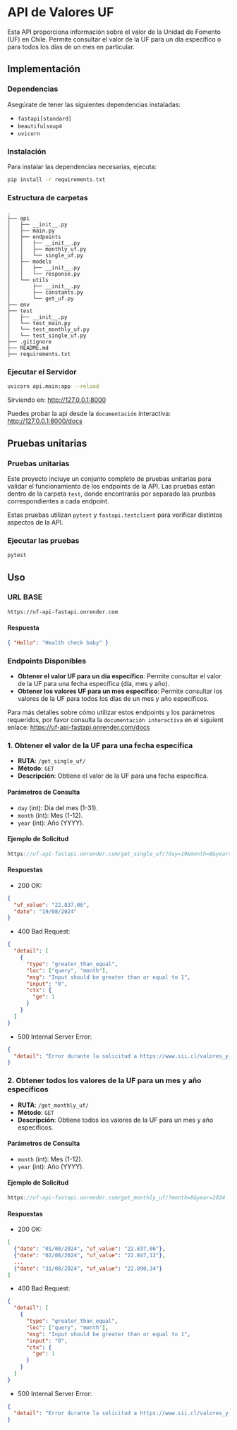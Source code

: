 # API de Valores UF

Esta API proporciona información sobre el valor de la Unidad de Fomento (UF) en Chile. Permite consultar el valor de la UF para un día específico o para todos los días de un mes en particular.

## Implementación

### Dependencias

Asegúrate de tener las siguientes dependencias instaladas:

- `fastapi[standard]`
- `beautifulsoup4`
- `uvicorn`

### Instalación

Para instalar las dependencias necesarias, ejecuta:

```bash
pip install -r requirements.txt
```

### Estructura de carpetas

```text
.
├── api
│   ├── __init__.py
│   ├── main.py
│   ├── endpoints
│   │   ├── __init__.py
│   │   ├── monthly_uf.py
│   │   └── single_uf.py
│   ├── models
│   │   ├── __init__.py
│   │   └── response.py
│   └── utils
│       ├── __init__.py
│       ├── constants.py
│       └── get_uf.py
├── env
├── test
│   ├── __init__.py
│   └── test_main.py
│   └── test_monthly_uf.py
│   └── test_single_uf.py
├── .gitignore
├── README.md
├── requirements.txt

```

### Ejecutar el Servidor

```bash
uvicorn api.main:app --reload
```

Sirviendo en: http://127.0.0.1:8000

Puedes probar la api desde la `documentación` interactiva: http://127.0.0.1:8000/docs

## Pruebas unitarias

### Pruebas unitarias

Este proyecto incluye un conjunto completo de pruebas unitarias para validar el funcionamiento de los endpoints de la API. Las pruebas están dentro de la carpeta `test`, donde encontrarás por separado las pruebas correspondientes a cada endpoint.

Estas pruebas utilizan `pytest` y `fastapi.testclient` para verificar distintos aspectos de la API.

### Ejecutar las pruebas

```bash
pytest
```

## Uso

### URL BASE

```bash
https://uf-api-fastapi.onrender.com
```

#### Respuesta

```json
{ "Hello": "Health check baby" }
```

### Endpoints Disponibles

- **Obtener el valor UF para un día específico**: Permite consultar el valor de la UF para una fecha específica (día, mes y año).
- **Obtener los valores UF para un mes específico**: Permite consultar los valores de la UF para todos los días de un mes y año específicos.

Para más detalles sobre cómo utilizar estos endpoints y los parámetros requeridos, por favor consulta la `documentación interactiva` en el siguient enlace: https://uf-api-fastapi.onrender.com/docs

### 1. Obtener el valor de la UF para una fecha específica

- **RUTA**: `/get_single_uf/`
- **Método**: `GET`
- **Descripción**: Obtiene el valor de la UF para una fecha específica.

#### Parámetros de Consulta

- `day` (int): Día del mes (1-31).
- `month` (int): Mes (1-12).
- `year` (int): Año (YYYY).

#### Ejemplo de Solicitud

```h
https://uf-api-fastapi.onrender.com/get_single_uf/?day=19&month=8&year=2024
```

#### Respuestas

- 200 OK:

```json
{
  "uf_value": "22.837,06",
  "date": "19/08/2024"
}
```

- 400 Bad Request:

```json
{
  "detail": [
    {
      "type": "greater_than_equal",
      "loc": ["query", "month"],
      "msg": "Input should be greater than or equal to 1",
      "input": "0",
      "ctx": {
        "ge": 1
      }
    }
  ]
}
```

- 500 Internal Server Error:

```json
{
  "detail": "Error durante la solicitud a https://www.sii.cl/valores_y_fechas/uf/uf3000.htm: Client error '404 Not Found' for url 'https://www.sii.cl/valores_y_fechas/uf/uf3000.htm'\nFor more information check: https://developer.mozilla.org/en-US/docs/Web/HTTP/Status/404"
}
```

### 2. Obtener todos los valores de la UF para un mes y año específicos

- **RUTA**: `/get_monthly_uf/`
- **Método**: `GET`
- **Descripción**: Obtiene todos los valores de la UF para un mes y año específicos.

#### Parámetros de Consulta

- `month` (int): Mes (1-12).
- `year` (int): Año (YYYY).

#### Ejemplo de Solicitud

```h
https://uf-api-fastapi.onrender.com/get_monthly_uf/?month=8&year=2024
```

#### Respuestas

- 200 OK:

```json
[
  {"date": "01/08/2024", "uf_value": "22.837,06"},
  {"date": "02/08/2024", "uf_value": "22.847,12"},
  ...
  {"date": "31/08/2024", "uf_value": "22.890,34"}
]

```

- 400 Bad Request:

```json
{
  "detail": [
    {
      "type": "greater_than_equal",
      "loc": ["query", "month"],
      "msg": "Input should be greater than or equal to 1",
      "input": "0",
      "ctx": {
        "ge": 1
      }
    }
  ]
}
```

- 500 Internal Server Error:

```json
{
  "detail": "Error durante la solicitud a https://www.sii.cl/valores_y_fechas/uf/uf3000.htm: Client error '404 Not Found' for url 'https://www.sii.cl/valores_y_fechas/uf/uf3000.htm'\nFor more information check: https://developer.mozilla.org/en-US/docs/Web/HTTP/Status/404"
}
```
